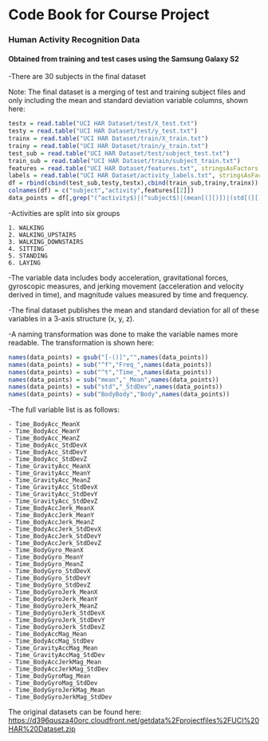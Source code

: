 Code Book for Course Project
========================================================

### Human Activity Recognition Data
#### Obtained from training and test cases using the Samsung Galaxy S2

-There are 30 subjects in the final dataset

Note: The final dataset is a merging of test and training subject files and only including the mean and standard deviation variable columns, shown here:

```r
testx = read.table("UCI HAR Dataset/test/X_test.txt")
testy = read.table("UCI HAR Dataset/test/y_test.txt")
trainx = read.table("UCI HAR Dataset/train/X_train.txt")
trainy = read.table("UCI HAR Dataset/train/y_train.txt")
test_sub = read.table("UCI HAR Dataset/test/subject_test.txt")
train_sub = read.table("UCI HAR Dataset/train/subject_train.txt")
features = read.table("UCI HAR Dataset/features.txt", stringsAsFactors = FALSE)
labels = read.table("UCI HAR Dataset/activity_labels.txt", stringsAsFactors = FALSE)
df = rbind(cbind(test_sub,testy,testx),cbind(train_sub,trainy,trainx))
colnames(df) = c("subject","activity",features[[2]])
data_points = df[,grep("(^activity$)|(^subject$)|(mean[(][)])|(std[(][)])",names(df))]
```

-Activities are split into six groups

    1. WALKING
    2. WALKING_UPSTAIRS
    3. WALKING_DOWNSTAIRS
    4. SITTING
    5. STANDING
    6. LAYING
    
-The variable data includes body acceleration, gravitational forces,  gyroscopic measures, and jerking movement (acceleration and velocity derived in time), and magnitude values measured by time and frequency.

-The final dataset publishes the mean and standard deviation for all of these variables in a 3-axis structure (x, y, z).

-A naming transformation was done to make the variable names more readable. The transformation is shown here:

```r
names(data_points) = gsub("[-()]","",names(data_points))
names(data_points) = sub("^f","Freq_",names(data_points))
names(data_points) = sub("^t","Time_",names(data_points))
names(data_points) = sub("mean","_Mean",names(data_points))
names(data_points) = sub("std","_StdDev",names(data_points))
names(data_points) = sub("BodyBody","Body",names(data_points))
```

-The full variable list is as follows:

    - Time_BodyAcc_MeanX 
    - Time_BodyAcc_MeanY 
    - Time_BodyAcc_MeanZ 
    - Time_BodyAcc_StdDevX 
    - Time_BodyAcc_StdDevY 
    - Time_BodyAcc_StdDevZ 
    - Time_GravityAcc_MeanX 
    - Time_GravityAcc_MeanY 
    - Time_GravityAcc_MeanZ 
    - Time_GravityAcc_StdDevX 
    - Time_GravityAcc_StdDevY 
    - Time_GravityAcc_StdDevZ 
    - Time_BodyAccJerk_MeanX 
    - Time_BodyAccJerk_MeanY 
    - Time_BodyAccJerk_MeanZ 
    - Time_BodyAccJerk_StdDevX 
    - Time_BodyAccJerk_StdDevY 
    - Time_BodyAccJerk_StdDevZ 
    - Time_BodyGyro_MeanX 
    - Time_BodyGyro_MeanY 
    - Time_BodyGyro_MeanZ 
    - Time_BodyGyro_StdDevX 
    - Time_BodyGyro_StdDevY 
    - Time_BodyGyro_StdDevZ 
    - Time_BodyGyroJerk_MeanX 
    - Time_BodyGyroJerk_MeanY 
    - Time_BodyGyroJerk_MeanZ 
    - Time_BodyGyroJerk_StdDevX 
    - Time_BodyGyroJerk_StdDevY 
    - Time_BodyGyroJerk_StdDevZ 
    - Time_BodyAccMag_Mean 
    - Time_BodyAccMag_StdDev 
    - Time_GravityAccMag_Mean 
    - Time_GravityAccMag_StdDev 
    - Time_BodyAccJerkMag_Mean 
    - Time_BodyAccJerkMag_StdDev 
    - Time_BodyGyroMag_Mean 
    - Time_BodyGyroMag_StdDev 
    - Time_BodyGyroJerkMag_Mean 
    - Time_BodyGyroJerkMag_StdDev 

The original datasets can be found here:
https://d396qusza40orc.cloudfront.net/getdata%2Fprojectfiles%2FUCI%20HAR%20Dataset.zip


